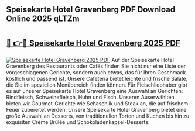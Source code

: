 ## Speisekarte Hotel Gravenberg PDF Download Online 2025 qLTZm

# <h2><a href="http://gcd0pud.nevu.top/?p=Speisekarte+Hotel+Gravenberg">🔗 👉🔴 Speisekarte Hotel Gravenberg 2025 PDF</a></h2>

[![Speisekarte Hotel Gravenberg 2025 PDF](https://i.imgur.com/dBaPXMq.png)](http://gcd0pud.nevu.top/?p=Speisekarte+Hotel+Gravenberg)
Auf der Speisekarte Hotel Gravenberg des Restaurants oder Cafés finden Sie nicht nur eine Liste der vorgeschlagenen Gerichte, sondern auch etwas, das für Ihren Geschmack köstlich und passend ist. Unsere Cafeteria bietet leichte und frische Salate, die Sie im speziellen Menübereich finden können. Für Fleischliebhaber gibt es auf unserer Speisekarte Hotel Gravenberg eine Auswahl an Gerichten: Rindfleisch, Schweinefleisch, Huhn und Fisch. Unseren Auserwählten bieten wir Gourmet-Gerichte wie Schaschlik und Steak an, die auf frischem Feuer zubereitet werden. Unsere Speisekarte Hotel Gravenberg bietet eine große Auswahl an Desserts, von traditionellen Torten und Kuchen bis hin zu exquisiten Crème Brûlée und Schokoladenkapsel-Desserts.
